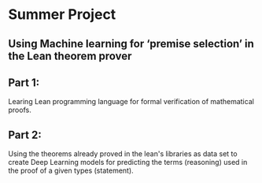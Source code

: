 # Summer Project

## Using Machine learning for ‘premise selection’ in the Lean theorem prover

## Part 1:
Learing Lean programming language for formal verification of mathematical proofs.

## Part 2:
Using the theorems already proved in the lean's libraries as data set to create Deep Learning models for predicting the terms (reasoning) used in the proof of a given types (statement).
